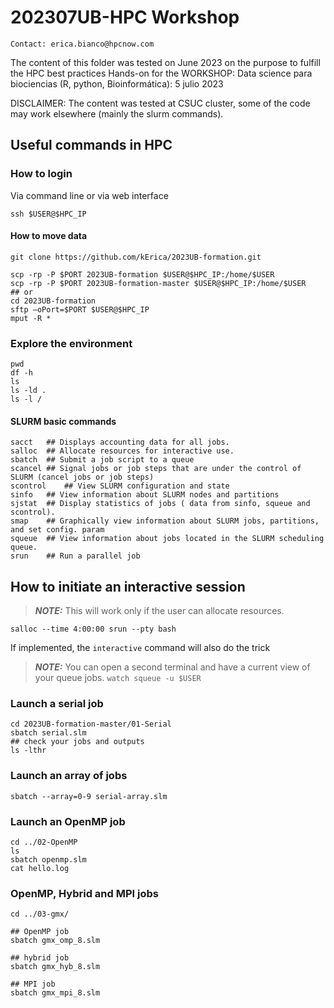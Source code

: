 # 202307UB-HPC Workshop
```
Contact: erica.bianco@hpcnow.com
```
The content of this folder was tested on June 2023 on the purpose to fulfill the HPC best practices Hands-on for the
WORKSHOP: Data science para biociencias (R, python, Bioinformática): 5 julio 2023 

DISCLAIMER:
The content was tested at CSUC cluster, some of the code may work elsewhere (mainly the slurm commands).

## Useful commands in HPC 

### How to login
Via command line or via web interface

```
ssh $USER@$HPC_IP 
```

#### How to move data
```
git clone https://github.com/kErica/2023UB-formation.git

scp -rp -P $PORT 2023UB-formation $USER@$HPC_IP:/home/$USER
scp -rp -P $PORT 2023UB-formation-master $USER@$HPC_IP:/home/$USER
## or
cd 2023UB-formation
sftp –oPort=$PORT $USER@$HPC_IP
mput -R *
```

### Explore the environment
```
pwd
df -h
ls
ls -ld .
ls -l /
```

#### SLURM basic commands
```
sacct	## Displays accounting data for all jobs.
salloc	## Allocate resources for interactive use.
sbatch	## Submit a job script to a queue
scancel	## Signal jobs or job steps that are under the control of SLURM (cancel jobs or job steps)
scontrol	## View SLURM configuration and state
sinfo	## View information about SLURM nodes and partitions
sjstat	## Display statistics of jobs ( data from sinfo, squeue and scontrol).
smap	## Graphically view information about SLURM jobs, partitions, and set config. param
squeue	## View information about jobs located in the SLURM scheduling queue.
srun	## Run a parallel job
```
## How to initiate an interactive session
> **_NOTE:_**  This will work only if the user can allocate resources.
```
salloc --time 4:00:00 srun --pty bash
```
If implemented, the `interactive` command will also do the trick

> **_NOTE:_**  You can open a second terminal and have a current view of your queue jobs. `watch squeue -u $USER`

### Launch a serial job
```
cd 2023UB-formation-master/01-Serial
sbatch serial.slm
## check your jobs and outputs
ls -lthr
```

### Launch an array of jobs
```
sbatch --array=0-9 serial-array.slm
```

### Launch an OpenMP job
```
cd ../02-OpenMP
ls
sbatch openmp.slm
cat hello.log
```

### OpenMP, Hybrid and MPI jobs
```
cd ../03-gmx/

## OpenMP job
sbatch gmx_omp_8.slm

## hybrid job
sbatch gmx_hyb_8.slm

## MPI job
sbatch gmx_mpi_8.slm
```

